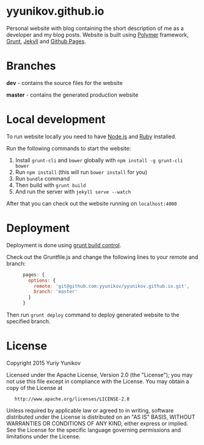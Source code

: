 # yyunikov.github.io
Personal website with blog containing the short description of me as a developer and my blog posts. Website is built using [Polymer](https://www.polymer-project.org/) framework, [Grunt](http://gruntjs.com/), [Jekyll](http://jekyllrb.com/) and [Github Pages](https://pages.github.com/).

# Branches
**dev** - contains the source files for the website

**master** - contains the generated production website

# Local development
To run website locally you need to have [Node.js](http://nodejs.org/) and [Ruby](https://www.ruby-lang.org/en/) installed.

Run the following commands to start the website:

1. Install `grunt-cli` and `bower` globally with `npm install -g grunt-cli bower`
2. Run `npm install` (this will run `bower install` for you)
3. Run `bundle` command
4. Then build with `grunt build`
5. And run the server with `jekyll serve --watch`

After that you can check out the website running on `localhost:4000`

# Deployment
Deployment is done using [grunt build control](https://www.npmjs.com/package/grunt-build-control).

Check out the Gruntfile.js and change the following lines to your remote and branch:
```javascript
      pages: {
        options: {
          remote: 'git@github.com:yyunikov/yyunikov.github.io.git',
          branch: 'master'
        }
      }
```
Then run `grunt deploy` command to deploy generated website to the specified branch.

License
=================

   Copyright 2015 Yuriy Yunikov

   Licensed under the Apache License, Version 2.0 (the "License");
   you may not use this file except in compliance with the License.
   You may obtain a copy of the License at

       http://www.apache.org/licenses/LICENSE-2.0

   Unless required by applicable law or agreed to in writing, software
   distributed under the License is distributed on an "AS IS" BASIS,
   WITHOUT WARRANTIES OR CONDITIONS OF ANY KIND, either express or implied.
   See the License for the specific language governing permissions and
   limitations under the License.
